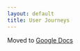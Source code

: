 ```yaml
---
layout: default
title: User Journeys
---
```


Moved to [Google Docs](https://docs.google.com/document/d/1YtGaKEW8oU42HJ9CnhUa2b4SWEQ0Meew01PAPakcJb0/edit#heading=h.fn5nr55nvb6u)
